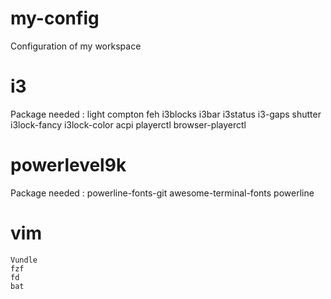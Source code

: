 # my-config
Configuration of my workspace

# i3
Package needed :
	light
	compton
	feh
	i3blocks
	i3bar
	i3status
	i3-gaps
	shutter
  i3lock-fancy
  i3lock-color
  acpi
    playerctl
    browser-playerctl

# powerlevel9k
Package needed :
	powerline-fonts-git
    awesome-terminal-fonts
    powerline

# vim
    Vundle
    fzf
    fd
    bat


